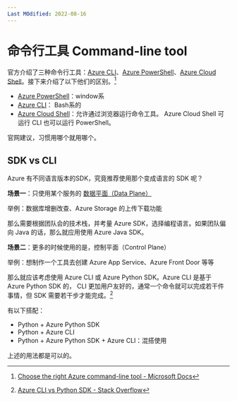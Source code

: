 ```yaml
---
Last MOdified: 2022-08-16
---
```




# 命令行工具 Command-line tool 

官方介绍了三种命令行工具：[Azure CLI](https://docs.microsoft.com/en-us/cli/azure/install-azure-cli)、[Azure PowerShell](https://docs.microsoft.com/en-us/powershell/azure/install-az-ps)、[Azure Cloud Shell](https://docs.microsoft.com/en-us/azure/cloud-shell/overview)。接下来介绍了以下他们的区别。[^1]

- [Azure PowerShell](https://docs.microsoft.com/en-us/powershell/azure/install-az-ps)：window系
- [Azure CLI](https://docs.microsoft.com/en-us/cli/azure/install-azure-cli)： Bash系的
- [Azure Cloud Shell](https://docs.microsoft.com/en-us/azure/cloud-shell/overview)：允许通过浏览器运行命令工具。 Azure Cloud Shell 可运行 CLI 也可以运行 PowerShell。

官网建议，习惯用哪个就用哪个。



## SDK vs CLI

Azure 有不同语言版本的SDK，究竟推荐使用那个变成语言的 SDK 呢？

**场景一**：只使用某个服务的 [数据平面（Data Plane）](https://docs.microsoft.com/en-us/azure/azure-resource-manager/management/control-plane-and-data-plane)

举例：数据库增删改查、Azure Storage 的上传下载功能

那么需要根据团队会的技术栈，并考量 Azure SDK，选择编程语言。如果团队偏向 Java 的话，那么就应用使用 Azure Java SDK。



**场景二**：更多的时候使用的是，控制平面（Control Plane）

举例：想制作一个工具去创建 Azure App Service、Azure Front Door 等等

那么就应该考虑使用 Azure CLI 或 Azure Python SDK。Azure CLI 是基于 Azure Python SDK 的， CLI 更加用户友好的，通常一个命令就可以完成若干件事情，但 SDK 需要若干步才能完成。[^2]

有以下搭配：

- Python + Azure Python SDK
- Python + Azure CLI
- Python + Azure Python SDK + Azure CLI：混搭使用

上述的用法都是可以的。





[^1]: [Choose the right Azure command-line tool - Microsoft Docs](https://docs.microsoft.com/en-us/cli/azure/choose-the-right-azure-command-line-tool)
[^2]: [Azure CLI vs Python SDK - Stack Overflow](https://stackoverflow.com/questions/49994422/azure-cli-vs-python-sdk)